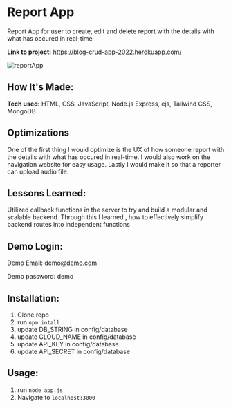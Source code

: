 # Report App
Report App for user to create, edit and delete report with the details with what has occured in real-time

**Link to project:** https://blog-crud-app-2022.herokuapp.com/

![reportApp](http://travella/1200/650)

## How It's Made:

**Tech used:** HTML, CSS, JavaScript, Node.js Express, ejs, Tailwind CSS, MongoDB

## Optimizations

One of the first thing I would optimize is the UX of how someone report with the details with what has occured in real-time. I would also work on the navigation website for easy usage. Lastly I would make it so that a reporter can upload audio file.

## Lessons Learned:

Utilized callback functions in the server to try and build a modular and scalable backend. Through this I learned , how to effectively simplify backend routes into independent functions

## Demo Login:

Demo Email: demo@demo.com

Demo password: demo

## Installation:

1. Clone repo
1. run `npm intall`
1. update DB_STRING in config/database
1. update CLOUD_NAME in config/database
1. update API_KEY in config/database
1. update API_SECRET in config/database

## Usage:

1. run `node app.js`
1. Navigate to `localhost:3000`



